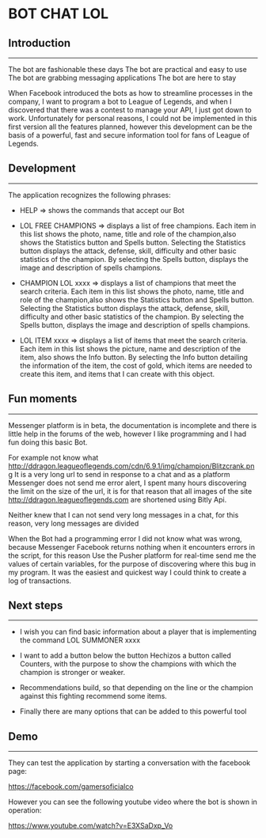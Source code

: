 # BOT CHAT LOL

## Introduction
---

The bot are fashionable these days
The bot are practical and easy to use
The bot are grabbing messaging applications
The bot are here to stay

When Facebook introduced the bots as how to streamline processes in the company, I want to program a bot to League of Legends, and when I discovered that there was a contest to manage your API, I just got down to work. Unfortunately for personal reasons, I could not be implemented in this first version all the features planned, however this development can be the basis of a powerful, fast and secure information tool for fans of League of Legends.

## Development
---

The application recognizes the following phrases:

* HELP => shows the commands that accept our Bot

* LOL FREE CHAMPIONS => displays a list of free champions. Each item in this list shows the photo, name, title and role of the champion,also shows the Statistics button and Spells button.
Selecting the Statistics button displays the attack, defense, skill, difficulty and other basic statistics of the champion. By selecting the Spells button, displays the image and description of spells champions.

* CHAMPION LOL xxxx => displays a list of champions that meet the search criteria. Each item in this list shows the photo, name, title and role of the champion,also shows the Statistics button and Spells button.
Selecting the Statistics button displays the attack, defense, skill, difficulty and other basic statistics of the champion. By selecting the Spells button, displays the image and description of spells champions.

* LOL ITEM xxxx => displays a list of items that meet the search criteria. Each item in this list shows the picture, name and description of the item, also shows the Info button. By selecting the Info button detailing the information of the item, the cost of gold, which items are needed to create this item, and items that I can create with this object.

## Fun moments
---

Messenger platform is in beta, the documentation is incomplete and there is little help in the forums of the web, however I like programming and I had fun doing this basic Bot.

For example not know what http://ddragon.leagueoflegends.com/cdn/6.9.1/img/champion/Blitzcrank.png
It is a very long url to send in response to a chat and as a platform Messenger does not send me error alert, I spent many hours discovering the limit on the size of the url, it is for that reason that all images of the site http://ddragon.leagueoflegends.com are shortened using Bitly Api.

Neither knew that I can not send very long messages in a chat, for this reason, very long messages are divided

When the Bot had a programming error I did not know what was wrong, because Messenger Facebook returns nothing when it encounters errors in the script, for this reason Use the Pusher platform for real-time send me the values ​​of certain variables, for the purpose of discovering where this bug in my program. It was the easiest and quickest way I could think to create a log of transactions.

## Next steps
---

- I wish you can find basic information about a player that is implementing the command LOL SUMMONER xxxx

- I want to add a button below the button Hechizos a button called Counters, with the purpose to show the champions with which the champion is stronger or weaker.

- Recommendations build, so that depending on the line or the champion against this fighting recommend some items.

- Finally there are many options that can be added to this powerful tool


## Demo
---

They can test the application by starting a conversation with the facebook page:

https://facebook.com/gamersoficialco

However you can see the following youtube video where the bot is shown in operation:

https://www.youtube.com/watch?v=E3XSaDxp_Vo